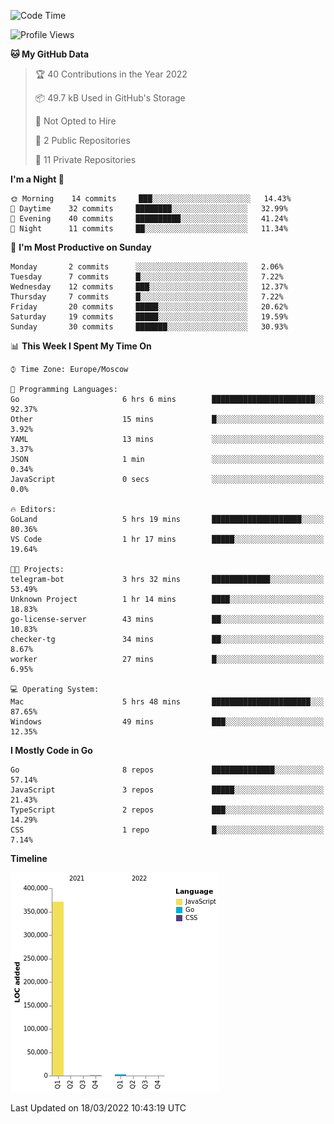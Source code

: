 <!--START_SECTION:waka-->
![Code Time](http://img.shields.io/badge/Code%20Time-216%20hrs%2010%20mins-blue)

![Profile Views](http://img.shields.io/badge/Profile%20Views-0-blue)

**🐱 My GitHub Data** 

> 🏆 40 Contributions in the Year 2022
 > 
> 📦 49.7 kB Used in GitHub's Storage 
 > 
> 🚫 Not Opted to Hire
 > 
> 📜 2 Public Repositories 
 > 
> 🔑 11 Private Repositories  
 > 
**I'm a Night 🦉** 

```text
🌞 Morning    14 commits     ███░░░░░░░░░░░░░░░░░░░░░░   14.43% 
🌆 Daytime    32 commits     ████████░░░░░░░░░░░░░░░░░   32.99% 
🌃 Evening    40 commits     ██████████░░░░░░░░░░░░░░░   41.24% 
🌙 Night      11 commits     ██░░░░░░░░░░░░░░░░░░░░░░░   11.34%

```
📅 **I'm Most Productive on Sunday** 

```text
Monday       2 commits      ░░░░░░░░░░░░░░░░░░░░░░░░░   2.06% 
Tuesday      7 commits      █░░░░░░░░░░░░░░░░░░░░░░░░   7.22% 
Wednesday    12 commits     ███░░░░░░░░░░░░░░░░░░░░░░   12.37% 
Thursday     7 commits      █░░░░░░░░░░░░░░░░░░░░░░░░   7.22% 
Friday       20 commits     █████░░░░░░░░░░░░░░░░░░░░   20.62% 
Saturday     19 commits     █████░░░░░░░░░░░░░░░░░░░░   19.59% 
Sunday       30 commits     ███████░░░░░░░░░░░░░░░░░░   30.93%

```


📊 **This Week I Spent My Time On** 

```text
⌚︎ Time Zone: Europe/Moscow

💬 Programming Languages: 
Go                       6 hrs 6 mins        ███████████████████████░░   92.37% 
Other                    15 mins             █░░░░░░░░░░░░░░░░░░░░░░░░   3.92% 
YAML                     13 mins             ░░░░░░░░░░░░░░░░░░░░░░░░░   3.37% 
JSON                     1 min               ░░░░░░░░░░░░░░░░░░░░░░░░░   0.34% 
JavaScript               0 secs              ░░░░░░░░░░░░░░░░░░░░░░░░░   0.0%

🔥 Editors: 
GoLand                   5 hrs 19 mins       ████████████████████░░░░░   80.36% 
VS Code                  1 hr 17 mins        █████░░░░░░░░░░░░░░░░░░░░   19.64%

🐱‍💻 Projects: 
telegram-bot             3 hrs 32 mins       █████████████░░░░░░░░░░░░   53.49% 
Unknown Project          1 hr 14 mins        ████░░░░░░░░░░░░░░░░░░░░░   18.83% 
go-license-server        43 mins             ██░░░░░░░░░░░░░░░░░░░░░░░   10.83% 
checker-tg               34 mins             ██░░░░░░░░░░░░░░░░░░░░░░░   8.67% 
worker                   27 mins             █░░░░░░░░░░░░░░░░░░░░░░░░   6.95%

💻 Operating System: 
Mac                      5 hrs 48 mins       ██████████████████████░░░   87.65% 
Windows                  49 mins             ███░░░░░░░░░░░░░░░░░░░░░░   12.35%

```

**I Mostly Code in Go** 

```text
Go                       8 repos             ██████████████░░░░░░░░░░░   57.14% 
JavaScript               3 repos             █████░░░░░░░░░░░░░░░░░░░░   21.43% 
TypeScript               2 repos             ███░░░░░░░░░░░░░░░░░░░░░░   14.29% 
CSS                      1 repo              █░░░░░░░░░░░░░░░░░░░░░░░░   7.14%

```


**Timeline**

![Chart not found](https://raw.githubusercontent.com/jeezft/jeezft/main/charts/bar_graph.png) 


 Last Updated on 18/03/2022 10:43:19 UTC
<!--END_SECTION:waka-->
